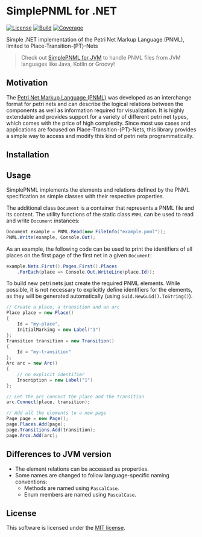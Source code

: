 # SimplePNML for .NET
[![License](https://img.shields.io/badge/License-MIT-yellow.svg)](https://github.com/lukoerfer/simple-pnml-dotnet/blob/master/LICENSE)
[![Build](https://github.com/lukoerfer/simple-pnml-dotnet/workflows/test/badge.svg)](https://github.com/lukoerfer/simple-pnml-dotnet/actions)
[![Coverage](https://img.shields.io/coveralls/github/lukoerfer/simple-pnml-dotnet)](https://coveralls.io/github/lukoerfer/simple-pnml-dotnet?branch=master)

Simple .NET implementation of the Petri Net Markup Language (PNML), limited to Place-Transition-(PT)-Nets

> Check out [SimplePNML for JVM](https://github.com/lukoerfer/simple-pnml-jvm) to handle PNML files from JVM languages like Java, Kotlin or Groovy!

## Motivation
The [Petri Net Markup Language (PNML)](http://www.pnml.org/) was developed as an interchange format for petri nets and can describe the logical relations between the components as well as information required for visualization. It is highly extendable and provides support for a variety of different petri net types, which comes with the price of high complexity. Since most use cases and applications are focused on Place-Transition-(PT)-Nets, this library provides a simple way to access and modify this kind of petri nets programmatically.

## Installation


## Usage
SimplePNML implements the elements and relations defined by the PNML specification as simple classes with their respective properties.

The additional class `Document` is a container that represents a PNML file and its content. The utility functions of the static class `PNML` can be used to read and write `Document` instances:

``` csharp
Document example = PNML.Read(new FileInfo("example.pnml"));
PNML.Write(example, Console.Out);
```

As an example, the following code can be used to print the identifiers of all places on the first page of the first net in a given `Document`:

``` csharp
example.Nets.First().Pages.First().Places
    .ForEach(place => Console.Out.WriteLine(place.Id));
```

To build new petri nets just create the required PNML elements. While possible, it is not necessary to explicitly define identifiers for the elements, as they will be generated automatically (using `Guid.NewGuid().ToString()`).

``` csharp
// Create a place, a transition and an arc
Place place = new Place() 
{
	Id = "my-place",
    InitialMarking = new Label("1")
};
Transition transition = new Transition()
{
	Id = "my-transition"
};
Arc arc = new Arc()
{
	// no explicit identifier
    Inscription = new Label("1")
};

// Let the arc connect the place and the transition
arc.Connect(place, transition);

// Add all the elements to a new page
Page page = new Page();
page.Places.Add(page);
page.Transitions.Add(transition);
page.Arcs.Add(arc);
```


## Differences to JVM version

* The element relations can be accessed as properties.
* Some names are changed to follow language-specific naming conventions:
  * Methods are named using `PascalCase`.
  * Enum members are named using `PascalCase`.

## License
This software is licensed under the [MIT license](https://github.com/lukoerfer/simple-pnml-dotnet/blob/master/LICENSE).
